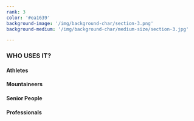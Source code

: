 ```yaml
---
rank: 3
color: '#ea1639'
background-image: '/img/background-char/section-3.png'
background-medium: '/img/background-char/medium-size/section-3.jpg'

---
```


<h3>WHO USES IT?</h3>
<h4>Athletes</h4>
<h4>Mountaineers</h4>
<h4>Senior People</h4>
<h4>Professionals</h4>
